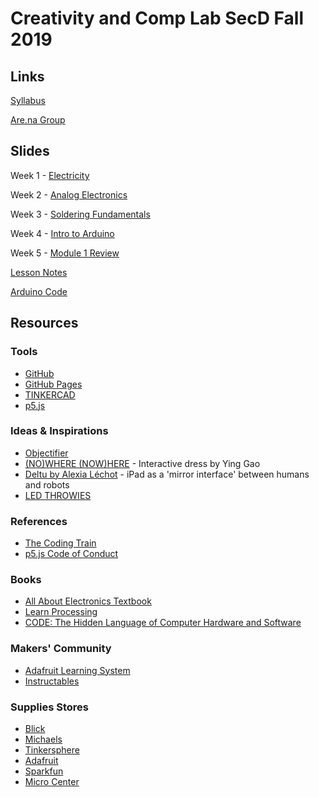# Creativity and Comp Lab SecD Fall 2019
## Links
[Syllabus](https://drive.google.com/drive/folders/1ekCLgRT3-kKLF5hWZEJOpjXBPogD061bs)

[Are.na Group](https://www.are.na/creativity-and-comp-lab-secd-fa19)

## Slides
Week 1 - [Electricity](https://docs.google.com/presentation/d/1s91O5JwK2m-d8K2O7BpPYuwWmRKmPurLMXh5FBQASdc/edit?usp=sharing)

Week 2 - [Analog Electronics](https://drive.google.com/open?id=1N-xwk4iH5Zy-CkcoUX5MxcV2EKoH7AUZ9WHEBF1ZrxY)

Week 3 - [Soldering Fundamentals](https://drive.google.com/open?id=1A8ds_UpXYFbk0a-JMSGTbvBYeaqVw-_SLAvOAt-o3KM)

Week 4 - [Intro to Arduino](https://docs.google.com/presentation/d/1Sgh0aZyqgCwSVgEt98-psD8IXtWmLsemMlwwdBBNM9M/edit?usp=sharing)

Week 5 - [Module 1 Review](https://docs.google.com/presentation/d/1cJyBFfX_PZh0VGvMDs6gfwo_2Hy9zqZaq4IN3BjAtDg/edit?usp=sharing)

[Lesson Notes](lesson-notes.md)

[Arduino Code](/Arduino)

## Resources
### Tools
- [GitHub](https://github.com/)
- [GitHub Pages](https://pages.github.com/)
- [TINKERCAD](https://www.tinkercad.com/) 
- [p5.js](https://p5js.org/download/)
### Ideas & Inspirations
- [Objectifier](https://bjoernkarmann.dk/objectifier)
- [(NO)WHERE (NOW)HERE](https://design-milk.com/nowhere-nowhere-interactive-dresses-by-ying-gao/) - Interactive dress by Ying Gao
- [Deltu by Alexia Léchot](https://www.creativeapplications.net/arduino-2/deltu-by-alexia-lechot-ipad-as-a-mirror-interface-between-humans-and-robots/) - iPad as a 'mirror interface' between humans and robots
- [LED THROWIES](https://www.graffitiresearchlab.de/category/led-throwies/)
### References
- [The Coding Train](https://thecodingtrain.com/)
- [p5.js Code of Conduct](https://github.com/processing/p5.js/blob/master/CODE_OF_CONDUCT.md)
### Books
- [All About Electronics Textbook ](https://www.allaboutcircuits.com/textbook/)
- [Learn Processing](http://learningprocessing.com/)
- [CODE: The Hidden Language of Computer Hardware and Software](https://www.amazon.com/Code-Language-Computer-Hardware-Software/dp/0735611319)
### Makers' Community
- [Adafruit Learning System](https://learn.adafruit.com/)
- [Instructables](https://www.instructables.com/)
### Supplies Stores
- [Blick](https://www.dickblick.com/?gclid=CjwKCAjwqZPrBRBnEiwAmNJsNscjqp7fniZKigMzhEna_UPZXqMi-SfzSaqZktqPVczmicakpfCCyxoCc_MQAvD_BwE)
- [Michaels](https://www.michaels.com/)
- [Tinkersphere](https://tinkersphere.com/)
- [Adafruit](https://www.adafruit.com/)
- [Sparkfun](https://www.sparkfun.com/)
- [Micro Center](https://www.microcenter.com/)